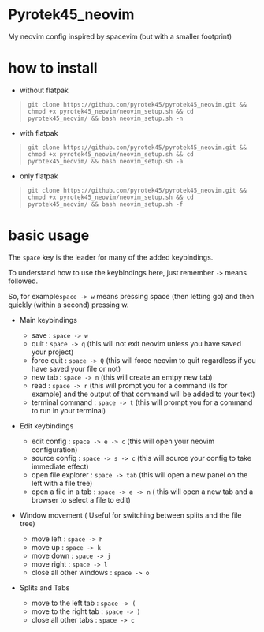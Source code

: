 # Pyrotek45_neovim
My neovim config inspired by spacevim (but with a smaller footprint)

# how to install 

- without flatpak
> `git clone https://github.com/pyrotek45/pyrotek45_neovim.git && chmod +x pyrotek45_neovim/neovim_setup.sh && cd pyrotek45_neovim/ && bash neovim_setup.sh -n`
- with flatpak
> `git clone https://github.com/pyrotek45/pyrotek45_neovim.git && chmod +x pyrotek45_neovim/neovim_setup.sh && cd pyrotek45_neovim/ && bash neovim_setup.sh -a`
- only flatpak
> `git clone https://github.com/pyrotek45/pyrotek45_neovim.git && chmod +x pyrotek45_neovim/neovim_setup.sh && cd pyrotek45_neovim/ && bash neovim_setup.sh -f`

# basic usage

The `space` key is the leader for many of the added keybindings.

To understand how to use the keybindings here, just remember `->` means followed. 

So, for example`space -> w` means pressing space (then letting go) and then quickly (within a second) pressing w.

- Main keybindings
  - save : `space -> w`
  - quit : `space -> q` (this will not exit neovim unless you have saved your project)
  - force quit : `space -> Q` (this will force neovim to quit regardless if you have saved your file or not)
  - new tab : `space -> n` (this will create an emtpy new tab)
  - read : `space -> r` (this will prompt you for a command (ls for example) and the output of that command will be added to your text)
  - terminal command : `space -> t` (this will prompt you for a command to run in your terminal)
 
- Edit keybindings
  - edit config : `space -> e -> c` (this will open your neovim configuration)
  - source config : `space -> s -> c` (this will source your config to take immediate effect)
  - open file explorer : `space -> tab` (this will open a new panel on the left with a file tree)
  - open a file in a tab : `space -> e -> n` ( this will open a new tab and a browser to select a file to edit)

- Window movement ( Useful for switching between splits and the file tree)
  - move left : `space -> h`
  - move up : `space -> k`
  - move down : `space -> j`
  - move right : `space -> l`
  - close all other windows : `space -> o`

- Splits and Tabs
  - move to the left tab : `space -> (`
  - move to the right tab : `space -> )`
  - close all other tabs : `space -> c `

